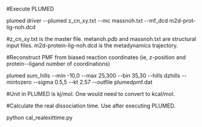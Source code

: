 
#Execute PLUMED

plumed driver --plumed z_cn_xy.txt --mc massnoh.txt --mf_dcd m2d-prot-lig-noh.dcd

#z_cn_xy.txt is the master file. metanoh.pdb and massnoh.txt are structural input files. m2d-protein-lig-noh.dcd is the metadynamics trajectory.


#Reconstruct PMF from biased reaction coordinates (ie, z-position and protein--ligand number of coordinations) 

plumed sum_hills --min -10,0 --max 25,300 --bin 35,30 --hills dzhills --mintozero --sigma 0.5,5 --kt 2.57 --outfile plumedpmf.dat 

#Unit in PLUMED is kj/mol. One would need to convert to kcal/mol.

#Calculate the real dissociation time. Use after executing PLUMED.

python cal_realexittime.py

